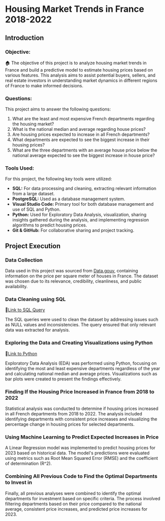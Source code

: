 # Housing Market Trends in France 2018-2022

## Introduction

### Objective:
🏠 The objective of this project is to analyze housing market trends in France and build a predictive model to estimate housing prices based on various features. This analysis aims to assist potential buyers, sellers, and real estate investors in understanding market dynamics in different regions of France to make informed decisions.

### Questions:
This project aims to answer the following questions:
1. What are the least and most expensive French departments regarding the housing market?
2. What is the national median and average regarding house prices?
3. Are housing prices expected to increase in all French departments?
4. What departments are expected to see the biggest increase in their housing prices?
5. What are the three departments with an average house price below the national average expected to see the biggest increase in house price?

### Tools Used:
For this project, the following key tools were utilized:
- **SQL:** For data processing and cleaning, extracting relevant information from a large dataset.
- **PostgreSQL:** Used as a database management system.
- **Visual Studio Code:** Primary tool for both database management and use of SQL and Python.
- **Python:** Used for Exploratory Data Analysis, visualization, sharing insights gathered during the analysis, and implementing regression algorithms to predict housing prices.
- **Git & GitHub:** For collaborative sharing and project tracking.

## Project Execution

### Data Collection
Data used in this project was sourced from [Data.gouv](https://www.data.gouv.fr/fr/datasets/statistiques-dvf/), containing information on the price per square meter of houses in France. The dataset was chosen due to its relevance, credibility, cleanliness, and public availability.

### Data Cleaning using SQL
🔗[Link to SQL Query](https://github.com/Raphaelle1994/Housing_Market_France/blob/main/sql_queries/1_cleaning_data)

The SQL queries were used to clean the dataset by addressing issues such as NULL values and inconsistencies. The query ensured that only relevant data was extracted for analysis. 

### Exploring the Data and Creating Visualizations using Python
🔗[Link to Python](https://github.com/Raphaelle1994/Housing_Market_France/tree/main/python)

Exploratory Data Analysis (EDA) was performed using Python, focusing on identifying the most and least expensive departments regardless of the year and calculating national median and average prices. Visualizations such as bar plots were created to present the findings effectively. 

### Finding If the Housing Price Increased in France from 2018 to 2022
Statistical analysis was conducted to determine if housing prices increased in all French departments from 2018 to 2022. The analysis included identifying departments with consistent price increases and visualizing the percentage change in housing prices for selected departments.

### Using Machine Learning to Predict Expected Increases in Price
A Linear Regression model was implemented to predict housing prices for 2023 based on historical data. The model's predictions were evaluated using metrics such as Root Mean Squared Error (RMSE) and the coefficient of determination (R^2).

### Combining All Previous Code to Find the Optimal Departments to Invest in
Finally, all previous analyses were combined to identify the optimal departments for investment based on specific criteria. The process involved filtering departments based on their price compared to the national average, consistent price increases, and predicted price increases for 2023.
